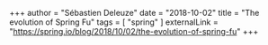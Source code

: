 +++
author = "Sébastien Deleuze"
date = "2018-10-02"
title = "The evolution of Spring Fu"
tags = [
    "spring"
]
externalLink = "https://spring.io/blog/2018/10/02/the-evolution-of-spring-fu"
+++
